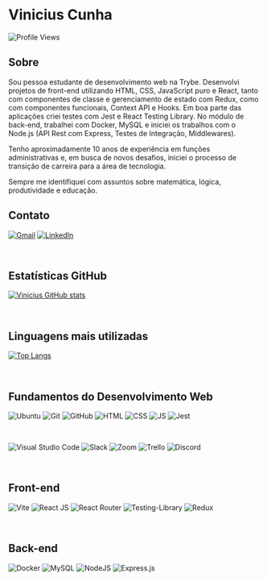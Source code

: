 # Vinicius Cunha
![Profile Views](https://komarev.com/ghpvc/?username=cunhavcs&color=blue&style=flat-square)


## Sobre

Sou pessoa estudante de desenvolvimento web na Trybe. Desenvolvi projetos de front-end utilizando HTML, CSS, JavaScript puro e React, tanto com componentes de classe e gerenciamento de estado com Redux, como com componentes funcionais, Context API e Hooks. Em boa parte das aplicações criei testes com Jest e React Testing Library. No módulo de back-end, trabalhei com Docker, MySQL e iniciei os trabalhos com o Node.js (API Rest com Express, Testes de Integração, Middlewares).

Tenho aproximadamente 10 anos de experiência em funções administrativas e, em busca de novos desafios, iniciei o processo de transição de carreira para a área de tecnologia. 

Sempre me identifiquei com assuntos sobre matemática, lógica, produtividade e educação.


## Contato

<a href="mailto:cunha.vcs@gmail.com">![Gmail](https://img.shields.io/badge/Gmail-D14836?style=for-the-badge&logo=gmail&logoColor=white)</a>
<a href="https://www.linkedin.com/in/vinicius-cs-cunha/">![LinkedIn](https://img.shields.io/badge/LinkedIn-0077B5?style=for-the-badge&logo=linkedin&logoColor=white)</a>

&nbsp;

## Estatísticas GitHub

[![Vinicius GitHub stats](https://github-readme-stats.vercel.app/api?username=cunhavcs&hide=issues,contribs&count_private=true&show_icons=true&theme=dark)](https://github.com/cunhavcs/github-readme-stats)

&nbsp;

## Linguagens mais utilizadas

[![Top Langs](https://github-readme-stats.vercel.app/api/top-langs/?username=cunhavcs&layout=compact&theme=dark)](https://github.com/cunhavcs/github-readme-stats)

&nbsp;

## Fundamentos do Desenvolvimento Web

![Ubuntu](https://img.shields.io/badge/Ubuntu-E95420?style=for-the-badge&logo=ubuntu&logoColor=white)
![Git](https://img.shields.io/badge/git-%23F05033.svg?style=for-the-badge&logo=git&logoColor=white)
![GitHub](https://img.shields.io/badge/github-%23121011.svg?style=for-the-badge&logo=github&logoColor=white)
![HTML](https://img.shields.io/badge/HTML5-E34F26?style=for-the-badge&logo=html5&logoColor=white)
![CSS](https://img.shields.io/badge/CSS3-1572B6?style=for-the-badge&logo=css3&logoColor=white)
![JS](https://img.shields.io/badge/JavaScript-F7DF1E?style=for-the-badge&logo=javascript&logoColor=black)
![Jest](https://img.shields.io/badge/-jest-%23C21325?style=for-the-badge&logo=jest&logoColor=white)

&nbsp;

![Visual Studio Code](https://img.shields.io/badge/Visual%20Studio%20Code-0078d7.svg?style=for-the-badge&logo=visual-studio-code&logoColor=white)
![Slack](https://img.shields.io/badge/Slack-4A154B?style=for-the-badge&logo=slack&logoColor=white)
![Zoom](https://img.shields.io/badge/Zoom-2D8CFF?style=for-the-badge&logo=zoom&logoColor=white)
![Trello](https://img.shields.io/badge/Trello-%23026AA7.svg?style=for-the-badge&logo=Trello&logoColor=white)
![Discord](https://img.shields.io/badge/Discord-%235865F2.svg?style=for-the-badge&logo=discord&logoColor=white)

&nbsp;

## Front-end

![Vite](https://img.shields.io/badge/vite-%23646CFF.svg?style=for-the-badge&logo=vite&logoColor=white)
![React JS](https://img.shields.io/badge/React-20232A?style=for-the-badge&logo=react&logoColor=61DAFB)
![React Router](https://img.shields.io/badge/React_Router-CA4245?style=for-the-badge&logo=react-router&logoColor=white)
![Testing-Library](https://img.shields.io/badge/-TestingLibrary-%23E33332?style=for-the-badge&logo=testing-library&logoColor=white)
![Redux](https://img.shields.io/badge/Redux-593D88?style=for-the-badge&logo=redux&logoColor=white)


&nbsp;

## Back-end

![Docker](https://img.shields.io/badge/docker-%230db7ed.svg?style=for-the-badge&logo=docker&logoColor=white)
![MySQL](https://img.shields.io/badge/MySQL-00000F?style=for-the-badge&logo=mysql&logoColor=white)
![NodeJS](https://img.shields.io/badge/node.js-6DA55F?style=for-the-badge&logo=node.js&logoColor=white)
![Express.js](https://img.shields.io/badge/express.js-%23404d59.svg?style=for-the-badge&logo=express&logoColor=%2361DAFB)
